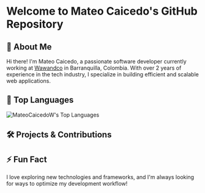 <!--
**MateoCaicedoW/MateoCaicedoW** is a ✨ _special_ ✨ repository because its `README.md` (this file) appears on your GitHub profile.

Here are some ideas to get you started:

- 🔭 I’m currently working on ...
- 🌱 I’m currently learning ...
- 👯 I’m looking to collaborate on ...
- 🤔 I’m looking for help with ...
- 💬 Ask me about ...
- 📫 How to reach me: ...
- 😄 Pronouns: ...
- ⚡ Fun fact: ...
-->

# Welcome to Mateo Caicedo's GitHub Repository

## 👋 About Me

Hi there! I'm Mateo Caicedo, a passionate software developer currently working at [Wawandco](https://wawand.co) in Barranquilla, Colombia. With over 2 years of experience in the tech industry, I specialize in building efficient and scalable web applications.

## 🚀 Top Languages
![MateoCaicedoW's Top Languages](https://github-readme-stats.vercel.app/api/top-langs/?username=MateoCaicedoW&theme=monokai&show_icons=true&hide_border=true&layout=compact)

## 🛠️ Projects & Contributions


## ⚡ Fun Fact

I love exploring new technologies and frameworks, and I'm always looking for ways to optimize my development workflow!
